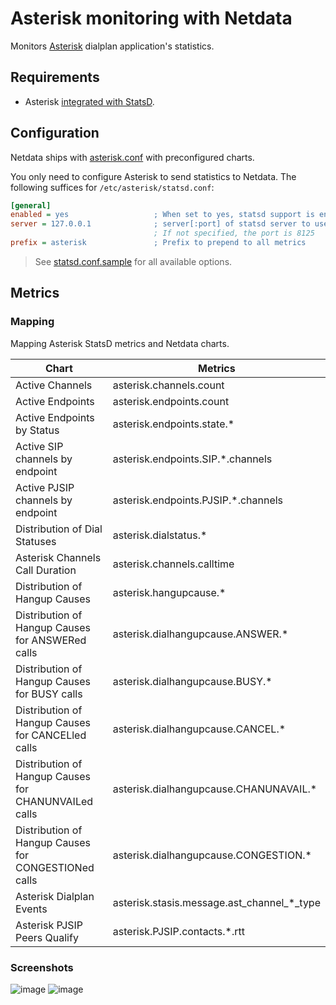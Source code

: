 <!--
title: "Asterisk monitoring with Netdata"
custom_edit_url: https://github.com/netdata/netdata/edit/master/collectors/statsd.plugin/asterisk.md

sidebar_label: "Asterisk"
-->

# Asterisk monitoring with Netdata

Monitors [Asterisk](https://www.asterisk.org/) dialplan application's statistics.

## Requirements

- Asterisk [integrated with StatsD](https://www.asterisk.org/integrating-asterisk-with-statsd/).

## Configuration

Netdata ships
with [asterisk.conf](https://github.com/netdata/netdata/blob/master/collectors/statsd.plugin/asterisk.conf) with
preconfigured charts.

You only need to configure Asterisk to send statistics to Netdata. The following suffices for `/etc/asterisk/statsd.conf`:

```ini
[general]
enabled = yes                   ; When set to yes, statsd support is enabled
server = 127.0.0.1              ; server[:port] of statsd server to use.
                                ; If not specified, the port is 8125
prefix = asterisk               ; Prefix to prepend to all metrics
```

> See [statsd.conf.sample](https://github.com/asterisk/asterisk/blob/master/configs/samples/statsd.conf.sample) for all available options.

## Metrics

### Mapping

Mapping Asterisk StatsD metrics and Netdata charts.

| Chart                                                | Metrics                                    |
|------------------------------------------------------|--------------------------------------------|
| Active Channels                                      | asterisk.channels.count                    |
| Active Endpoints                                     | asterisk.endpoints.count                   |
| Active Endpoints by Status                           | asterisk.endpoints.state.*                 |
| Active SIP channels by endpoint                      | asterisk.endpoints.SIP.*.channels          |
| Active PJSIP channels by endpoint                    | asterisk.endpoints.PJSIP.*.channels        |
| Distribution of Dial Statuses                        | asterisk.dialstatus.*                      |
| Asterisk Channels Call Duration                      | asterisk.channels.calltime                 |
| Distribution of Hangup Causes                        | asterisk.hangupcause.*                     |
| Distribution of Hangup Causes for ANSWERed calls     | asterisk.dialhangupcause.ANSWER.*          |
| Distribution of Hangup Causes for BUSY calls         | asterisk.dialhangupcause.BUSY.*            |
| Distribution of Hangup Causes for CANCELled calls    | asterisk.dialhangupcause.CANCEL.*          |
| Distribution of Hangup Causes for CHANUNVAILed calls | asterisk.dialhangupcause.CHANUNAVAIL.*     |
| Distribution of Hangup Causes for CONGESTIONed calls | asterisk.dialhangupcause.CONGESTION.*      |
| Asterisk Dialplan Events                             | asterisk.stasis.message.ast_channel_*_type |
| Asterisk PJSIP Peers Qualify                         | asterisk.PJSIP.contacts.*.rtt              |

### Screenshots

![image](https://user-images.githubusercontent.com/2662304/158055351-fcc7a7fb-9b95-4656-bdc6-2e5f5a909215.png)
![image](https://user-images.githubusercontent.com/2662304/158055367-cfd25cd5-d71a-4bab-8cd1-bfcc47bc7312.png)

